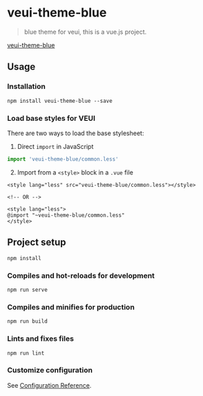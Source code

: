 # veui-theme-blue
> blue theme for veui, this is a vue.js project.

[veui-theme-blue](https://ecomfe.github.io/veui-theme-blue/#/)

## Usage

### Installation
```
npm install veui-theme-blue --save
```

### Load base styles for VEUI

There are two ways to load the base stylesheet:

1. Direct `import` in JavaScript

  ```js
  import 'veui-theme-blue/common.less'
  ```

2. Import from a `<style>` block in a `.vue` file

  ```vue
  <style lang="less" src="veui-theme-blue/common.less"></style>

  <!-- OR -->

  <style lang="less">
  @import "~veui-theme-blue/common.less"
  </style>
  ```

## Project setup
```
npm install
```

### Compiles and hot-reloads for development
```
npm run serve
```

### Compiles and minifies for production
```
npm run build
```

### Lints and fixes files
```
npm run lint
```

### Customize configuration
See [Configuration Reference](https://cli.vuejs.org/config/).
